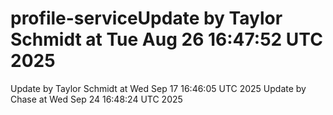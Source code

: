 # profile-serviceUpdate by Taylor Schmidt at Tue Aug 26 16:47:52 UTC 2025
Update by Taylor Schmidt at Wed Sep 17 16:46:05 UTC 2025
Update by Chase at Wed Sep 24 16:48:24 UTC 2025
